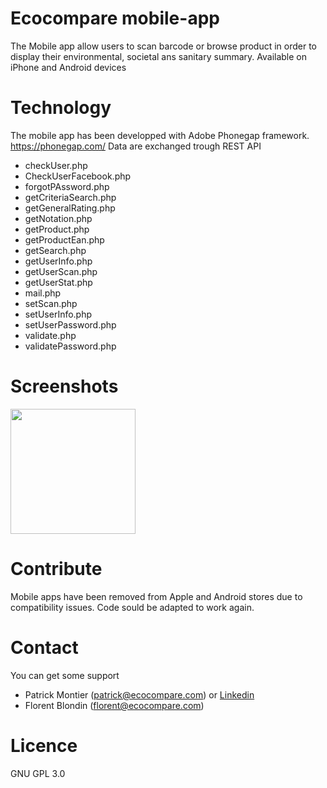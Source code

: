 # Ecocompare mobile-app
The Mobile app allow users to scan barcode or browse product in order to display their environmental, societal ans sanitary summary.
Available on iPhone and Android devices

# Technology
The mobile app has been developped with Adobe Phonegap framework. https://phonegap.com/
Data are exchanged trough REST API
* checkUser.php
* CheckUserFacebook.php
* forgotPAssword.php
* getCriteriaSearch.php
* getGeneralRating.php
* getNotation.php
* getProduct.php
* getProductEan.php
* getSearch.php
* getUserInfo.php
* getUserScan.php
* getUserStat.php
* mail.php
* setScan.php
* setUserInfo.php
* setUserPassword.php
* validate.php
* validatePassword.php

# Screenshots
<img src="/Screenshots/screen568x568.jp" width="200"/>

# Contribute
Mobile apps have been removed from Apple and Android stores due to compatibility issues. Code sould be adapted to work again.

# Contact
You can get some support
* Patrick Montier (patrick@ecocompare.com) or [Linkedin](https://www.linkedin.com/in/montierpatrick/)
* Florent Blondin (florent@ecocompare.com)

# Licence
GNU GPL 3.0
